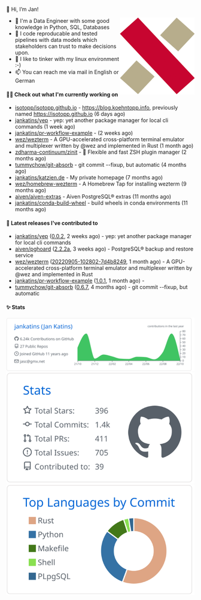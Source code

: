 👋 Hi, I’m Jan!

<img align="right" src="https://raw.githubusercontent.com/kreuzwerkerbot/kreuzwerkerbot/master/assets/xw.png" width="200">

- 🌱 I'm a Data Engineer with some good knowledge in Python, SQL, Databases
- 💪 I code reproducable and tested pipelines with data models which stakeholders can trust to make decisions upon.
- 💞️ I like to tinker with my linux environment :-)
- 📫 You can reach me via mail in English or German

#### 👩‍💻 Check out what I'm currently working on

- [isotopp/isotopp.github.io](https://github.com/isotopp/isotopp.github.io) - https://blog.koehntopp.info, previously named https://isotopp.github.io (6 days ago)
- [jankatins/yep](https://github.com/jankatins/yep) - yep: yet another package manager for local cli commands (1 week ago)
- [jankatins/pr-workflow-example](https://github.com/jankatins/pr-workflow-example) -  (2 weeks ago)
- [wez/wezterm](https://github.com/wez/wezterm) - A GPU-accelerated cross-platform terminal emulator and multiplexer written by @wez and implemented in Rust (1 month ago)
- [zdharma-continuum/zinit](https://github.com/zdharma-continuum/zinit) - 🌻 Flexible and fast ZSH plugin manager (2 months ago)
- [tummychow/git-absorb](https://github.com/tummychow/git-absorb) - git commit --fixup, but automatic (4 months ago)
- [jankatins/katzien.de](https://github.com/jankatins/katzien.de) - My private homepage (7 months ago)
- [wez/homebrew-wezterm](https://github.com/wez/homebrew-wezterm) -  A Homebrew Tap for installing wezterm (9 months ago)
- [aiven/aiven-extras](https://github.com/aiven/aiven-extras) - Aiven PostgreSQL® extras (11 months ago)
- [jankatins/conda-build-wheel](https://github.com/jankatins/conda-build-wheel) - build wheels in conda environments (11 months ago)

#### 🔭 Latest releases I've contributed to

- [jankatins/yep](https://github.com/jankatins/yep) ([0.0.2](https://github.com/jankatins/yep/releases/tag/0.0.2), 2 weeks ago) - yep: yet another package manager for local cli commands
- [aiven/pghoard](https://github.com/aiven/pghoard) ([2.2.2a](https://github.com/aiven/pghoard/releases/tag/2.2.2a), 3 weeks ago) - PostgreSQL® backup and restore service
- [wez/wezterm](https://github.com/wez/wezterm) ([20220905-102802-7d4b8249](https://github.com/wez/wezterm/releases/tag/20220905-102802-7d4b8249), 1 month ago) - A GPU-accelerated cross-platform terminal emulator and multiplexer written by @wez and implemented in Rust
- [jankatins/pr-workflow-example](https://github.com/jankatins/pr-workflow-example) ([1.0.1](https://github.com/jankatins/pr-workflow-example/releases/tag/1.0.1), 1 month ago) - 
- [tummychow/git-absorb](https://github.com/tummychow/git-absorb) ([0.6.7](https://github.com/tummychow/git-absorb/releases/tag/0.6.7), 4 months ago) - git commit --fixup, but automatic


#### ✨ Stats

  [![](https://raw.githubusercontent.com/jankatins/jankatins/master/profile-summary-card-output/github/0-profile-details.svg)](https://github.com/vn7n24fzkq/github-profile-summary-cards)
  [![](https://raw.githubusercontent.com/jankatins/jankatins/master/profile-summary-card-output/github/3-stats.svg)](https://github.com/vn7n24fzkq/github-profile-summary-cards)
  [![](https://raw.githubusercontent.com/jankatins/jankatins/master/profile-summary-card-output/github/2-most-commit-language.svg)](https://github.com/vn7n24fzkq/github-profile-summary-cards)
